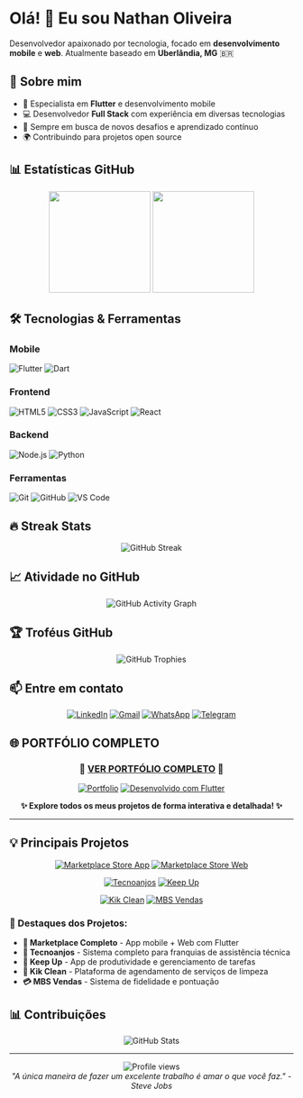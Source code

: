 # Olá! 👋 Eu sou Nathan Oliveira

Desenvolvedor apaixonado por tecnologia, focado em **desenvolvimento mobile** e **web**. Atualmente baseado em **Uberlândia, MG** 🇧🇷

## 🚀 Sobre mim

- 📱 Especialista em **Flutter** e desenvolvimento mobile
- 💻 Desenvolvedor **Full Stack** com experiência em diversas tecnologias
- 🎯 Sempre em busca de novos desafios e aprendizado contínuo
- 🌍 Contribuindo para projetos open source

## 📊 Estatísticas GitHub

<div align="center">
  <img height="180em" src="https://github-readme-stats.vercel.app/api?username=zapiti&show_icons=true&theme=tokyonight&include_all_commits=true&count_private=true"/>
  <img height="180em" src="https://github-readme-stats.vercel.app/api/top-langs/?username=zapiti&layout=compact&langs_count=7&theme=tokyonight"/>
</div>

## 🛠️ Tecnologias & Ferramentas

### Mobile
![Flutter](https://img.shields.io/badge/Flutter-%2302569B.svg?style=for-the-badge&logo=Flutter&logoColor=white)
![Dart](https://img.shields.io/badge/dart-%230175C2.svg?style=for-the-badge&logo=dart&logoColor=white)

### Frontend
![HTML5](https://img.shields.io/badge/html5-%23E34F26.svg?style=for-the-badge&logo=html5&logoColor=white)
![CSS3](https://img.shields.io/badge/css3-%231572B6.svg?style=for-the-badge&logo=css3&logoColor=white)
![JavaScript](https://img.shields.io/badge/javascript-%23323330.svg?style=for-the-badge&logo=javascript&logoColor=%23F7DF1E)
![React](https://img.shields.io/badge/react-%2320232a.svg?style=for-the-badge&logo=react&logoColor=%2361DAFB)

### Backend
![Node.js](https://img.shields.io/badge/node.js-6DA55F?style=for-the-badge&logo=node.js&logoColor=white)
![Python](https://img.shields.io/badge/python-3670A0?style=for-the-badge&logo=python&logoColor=ffdd54)

### Ferramentas
![Git](https://img.shields.io/badge/git-%23F05033.svg?style=for-the-badge&logo=git&logoColor=white)
![GitHub](https://img.shields.io/badge/github-%23121011.svg?style=for-the-badge&logo=github&logoColor=white)
![VS Code](https://img.shields.io/badge/Visual%20Studio%20Code-0078d7.svg?style=for-the-badge&logo=visual-studio-code&logoColor=white)

## 🔥 Streak Stats

<div align="center">
  <img src="https://github-readme-streak-stats.herokuapp.com/?user=zapiti&theme=tokyonight" alt="GitHub Streak"/>
</div>

## 📈 Atividade no GitHub

<div align="center">
  <img src="https://github-readme-activity-graph.vercel.app/graph?username=zapiti&theme=tokyo-night&hide_border=true" alt="GitHub Activity Graph"/>
</div>

## 🏆 Troféus GitHub

<div align="center">
  <img src="https://github-profile-trophy.vercel.app/?username=zapiti&theme=tokyonight&no-frame=true&no-bg=false&margin-w=4&row=1" alt="GitHub Trophies"/>
</div>

## 📫 Entre em contato

<div align="center">
  
[![LinkedIn](https://img.shields.io/badge/LinkedIn-%230077B5.svg?style=for-the-badge&logo=linkedin&logoColor=white)](https://linkedin.com/in/nathan-oliveira)
[![Gmail](https://img.shields.io/badge/Gmail-D14836?style=for-the-badge&logo=gmail&logoColor=white)](mailto:nathanranghel53@gmail.com)
[![WhatsApp](https://img.shields.io/badge/WhatsApp-25D366?style=for-the-badge&logo=whatsapp&logoColor=white)](https://wa.me/5534991727841)
[![Telegram](https://img.shields.io/badge/Telegram-2CA5E0?style=for-the-badge&logo=telegram&logoColor=white)](https://t.me/nathanoliveira)

</div>

## 🌐 **PORTFÓLIO COMPLETO** 

<div align="center">
  
### 🚀 **[VER PORTFÓLIO COMPLETO](https://portfolio-c66d7.web.app/)** 🚀

[![Portfolio](https://img.shields.io/badge/Portfólio-FF6B6B?style=for-the-badge&logo=firefox&logoColor=white&labelColor=000000)](https://portfolio-c66d7.web.app/)
[![Desenvolvido com Flutter](https://img.shields.io/badge/Feito%20com-Flutter-02569B?style=for-the-badge&logo=flutter&logoColor=white)](https://flutter.dev)

**✨ Explore todos os meus projetos de forma interativa e detalhada! ✨**

</div>

---

## 💡 Principais Projetos

<div align="center">
  
[![Marketplace Store App](https://github-readme-stats.vercel.app/api/pin/?username=zapiti&repo=marketplace_store_app&theme=tokyonight)](https://github.com/zapiti/marketplace_store_app)
[![Marketplace Store Web](https://github-readme-stats.vercel.app/api/pin/?username=zapiti&repo=marketplace_store_web&theme=tokyonight)](https://github.com/zapiti/marketplace_store_web)

[![Tecnoanjos](https://github-readme-stats.vercel.app/api/pin/?username=zapiti&repo=tecnoanjos&theme=tokyonight)](https://github.com/zapiti/tecnoanjos)
[![Keep Up](https://github-readme-stats.vercel.app/api/pin/?username=zapiti&repo=keep_up&theme=tokyonight)](https://github.com/zapiti/keep_up)

[![Kik Clean](https://github-readme-stats.vercel.app/api/pin/?username=zapiti&repo=kik&theme=tokyonight)](https://github.com/zapiti/kik)
[![MBS Vendas](https://github-readme-stats.vercel.app/api/pin/?username=zapiti&repo=mbs_vendas&theme=tokyonight)](https://github.com/zapiti/mbs_vendas)

</div>

### 🎯 Destaques dos Projetos:

- **🛒 Marketplace Completo** - App mobile + Web com Flutter
- **🔧 Tecnoanjos** - Sistema completo para franquias de assistência técnica  
- **📱 Keep Up** - App de produtividade e gerenciamento de tarefas
- **🧹 Kik Clean** - Plataforma de agendamento de serviços de limpeza
- **💳 MBS Vendas** - Sistema de fidelidade e pontuação

## 📊 Contribuições

<div align="center">
  <img src="https://github-readme-stats.vercel.app/api?username=zapiti&show_icons=true&theme=tokyonight&hide_border=true&include_all_commits=true&count_private=true&custom_title=Estatísticas%20do%20GitHub" alt="GitHub Stats"/>
</div>

---

<div align="center">
  <img src="https://komarev.com/ghpvc/?username=zapiti&label=Visualizações%20do%20perfil&color=0e75b6&style=flat" alt="Profile views"/>
</div>

<div align="center">
  <i>"A única maneira de fazer um excelente trabalho é amar o que você faz." - Steve Jobs</i>
</div>
